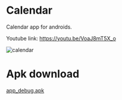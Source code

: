 # **Calendar**
Calendar app for androids.

Youtube link: https://youtu.be/VoaJ8mT5X_o

![calendar](https://user-images.githubusercontent.com/57301792/77712437-c45a1800-6ff9-11ea-9ee9-62e0ab102c67.jpg)

# **Apk download**
[app_debug.apk](raw/master/src/app-debug.apk)
